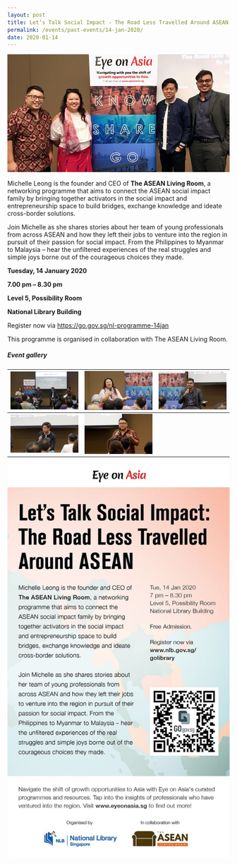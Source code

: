 ```yaml
---
layout: post
title: Let’s Talk Social Impact - The Road Less Travelled Around ASEAN
permalink: /events/past-events/14-jan-2020/
date: 2020-01-14
---
```


<img src="\images\past-events\14-Jan-2020\EOA 14 Jan 2020_Image Banner 2.jpg" style="width:1000px;" />

Michelle Leong is the founder and CEO of **The ASEAN Living Room**, a networking programme that aims to connect the ASEAN social impact family by bringing together activators in the social impact and entrepreneurship space to build bridges, exchange knowledge and ideate cross-border solutions.

Join Michelle as she shares stories about her team of young professionals from across ASEAN and how they left their jobs to venture into the region in pursuit of their passion for social impact. From the Philippines to Myanmar to Malaysia – hear the unfiltered experiences of the real struggles and simple joys borne out of the courageous choices they made.

**Tuesday, 14 January 2020**

**7.00 pm – 8.30 pm**

**Level 5, Possibility Room**

**National Library Building**

Register now via <https://go.gov.sg/nl-programme-14jan>

 This programme is organised in collaboration with The ASEAN Living Room.

##### **Event gallery**

| <a href="\images\past-events\14-Jan-2020\image-1.jpg"><img src="\images\past-events\14-Jan-2020\image-1.jpg" style="width:250px;" /></a> | <a href="\images\past-events\14-Jan-2020\image-2.jpg"><img src="\images\past-events\14-Jan-2020\image-2.jpg" style="width:250px;" /></a> | <a href="\images\past-events\14-Jan-2020\image-3.jpg"><img src="\images\past-events\14-Jan-2020\image-3.jpg" style="width:250px;" /></a> |
| ------------------------------------------------------------ | ------------------------------------------------------------ | ------------------------------------------------------------ |
| <a href="\images\past-events\14-Jan-2020\image-4.jpg"><img src="\images\past-events\14-Jan-2020\image-4.jpg" style="width:250px;" /></a> | <a href="\images\past-events\14-Jan-2020\image-5.jpg"><img src="\images\past-events\14-Jan-2020\image-5.jpg" style="width:250px;" /></a> |  |

<a href="https://go.gov.sg/nl-programme-14jan" target="_blank"><img src="\images\past-events\14-Jan-2020\Eye on Asia Programme 14 Jan.jpg" style="width:650px;" /></a>

